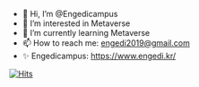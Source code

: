 - 👋 Hi, I’m @Engedicampus
- 👀 I’m interested in Metaverse
- 🌱 I’m currently learning Metaverse
- 📫 How to reach me: engedi2019@gmail.com
- ✨ Engedicampus: https://www.engedi.kr/

[![Hits](https://hits.seeyoufarm.com/api/count/incr/badge.svg?url=https%3A%2F%2Fgithub.com%2FEngedicampus&count_bg=%23CF29D3&title_bg=%23555555&icon=&icon_color=%23E7E7E7&title=hits&edge_flat=false)](https://hits.seeyoufarm.com)

<!---
Engedicampus/Engedicampus is a ✨ special ✨ repository because its `README.md` (this file) appears on your GitHub profile.
You can click the Preview link to take a look at your changes.
--->
